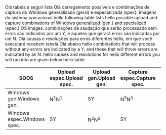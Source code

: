 <span data-ttu-id="550ae-101">Olá tabela a seguir lista Olá carregamento possíveis e combinações de captura do Windows generalizada (geral) e especializada (spec). Imagens do sistema operacional.</span><span class="sxs-lookup"><span data-stu-id="550ae-101">hello following table lists hello possible upload and capture combinations of Windows generalized (gen.) and specialized (spec.) OS images.</span></span> <span data-ttu-id="550ae-102">combinações de saudação que serão processado sem erros são indicados por um Y, e aqueles que gerará erros são indicadas por um N. Olá causas e resoluções para erros diferentes hello, em que você executará recebem tabela Olá abaixo.</span><span class="sxs-lookup"><span data-stu-id="550ae-102">hello combinations that will process without any errors are indicated by a Y, and those that will throw errors are indicated by an N. hello causes and resolutions for hello different errors you will run into are given below hello table.</span></span>

| <span data-ttu-id="550ae-103">SO</span><span class="sxs-lookup"><span data-stu-id="550ae-103">OS</span></span> | <span data-ttu-id="550ae-104">Upload espec.</span><span class="sxs-lookup"><span data-stu-id="550ae-104">Upload spec.</span></span> | <span data-ttu-id="550ae-105">Upload gen.</span><span class="sxs-lookup"><span data-stu-id="550ae-105">Upload gen.</span></span> | <span data-ttu-id="550ae-106">Captura espec.</span><span class="sxs-lookup"><span data-stu-id="550ae-106">Capture spec.</span></span> | <span data-ttu-id="550ae-107">Captura gen.</span><span class="sxs-lookup"><span data-stu-id="550ae-107">Capture gen.</span></span> |
| --- | --- | --- | --- | --- |
| <span data-ttu-id="550ae-108">Windows gen.</span><span class="sxs-lookup"><span data-stu-id="550ae-108">Windows gen.</span></span> |<span data-ttu-id="550ae-109">N<sup>1</sup></span><span class="sxs-lookup"><span data-stu-id="550ae-109">N<sup>1</sup></span></span> |<span data-ttu-id="550ae-110">S</span><span class="sxs-lookup"><span data-stu-id="550ae-110">Y</span></span> |<span data-ttu-id="550ae-111">N<sup>3</sup></span><span class="sxs-lookup"><span data-stu-id="550ae-111">N<sup>3</sup></span></span> |<span data-ttu-id="550ae-112">S</span><span class="sxs-lookup"><span data-stu-id="550ae-112">Y</span></span> |
| <span data-ttu-id="550ae-113">Windows espec.</span><span class="sxs-lookup"><span data-stu-id="550ae-113">Windows spec.</span></span> |<span data-ttu-id="550ae-114">S</span><span class="sxs-lookup"><span data-stu-id="550ae-114">Y</span></span> |<span data-ttu-id="550ae-115">N<sup>2</sup></span><span class="sxs-lookup"><span data-stu-id="550ae-115">N<sup>2</sup></span></span> |<span data-ttu-id="550ae-116">S</span><span class="sxs-lookup"><span data-stu-id="550ae-116">Y</span></span> |<span data-ttu-id="550ae-117">N<sup>4</sup></span><span class="sxs-lookup"><span data-stu-id="550ae-117">N<sup>4</sup></span></span> |

